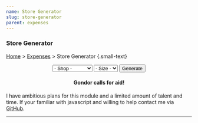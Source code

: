 ```yaml
---
name: Store Generator
slug: store-generator
parent: expenses
---
```

### Store Generator
[Home](dm-operations-center) > [Expenses](expenses) > Store Generator {.small-text}

<div style="margin-bottom:15px; text-align:center;">
    <select id="selectStore">
        <option value="">- Shop -</option>
        <option value="Alchemist">Alchemist</option>
        <option value="Armorer">Armorsmith</option>
        <option value="Baker">Bakery</option>
        <option value="Blacksmith">Blacksmith</option>
        <option value="Bookseller">Bookseller</option>
        <option value="Butcher">Butcher</option>
        <option value="Cartwright">Cartwright</option>
        <option value="Clothier">Clothier</option>
        <option value="Enchanter">Enchanter</option>
        <option value="Herbalist">Herbalist</option>
        <option value="Jeweler">Jeweler</option>
        <option value="Leathersmith">Leatherworker</option>
        <option value="Magic Supply">Magic Supply</option>
        <option value="Scribe">Scribe</option>
        <option value="Shipwright">Shipwright</option>
        <option value="Stable">Stable</option>
        <option value="Weaponsmith">Weaponsmith</option>
    </select>
    <select id="selectSize">
        <option value="">- Size -</option>
        <option value="Hamlet">Hamlet</option>
        <option value="Village">Village</option>
        <option value="Town">Town</option>
        <option value="City">City</option>
        <option value="Capital">Capital</option>
    </select>
    <button id="buttonGenerateShop" onclick="generateShop()"> 
        Generate 
    </button> 
</div>
<div class="result">
    <h4 align="center">Gondor calls for aid!</h4>
    <p>I have ambitious plans for this module and a limited amount of talent and time. If your familiar with javascript and willing to help contact me via <a href="https://github.com/MrFarland">GitHub</a>.</p>
</div>
<hr/>